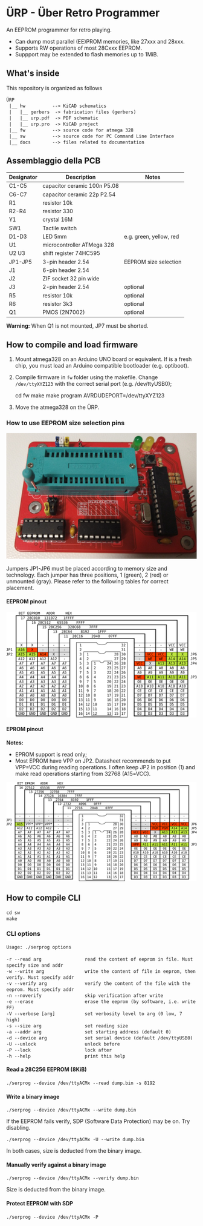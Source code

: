 # ÜRP - Über Retro Programmer

An EEPROM programmer for retro playing.
- Can dump most parallel (EE)PROM memories, like 27xxx and 28xxx.
- Supports RW operations of most 28Cxxx EEPROM.
- Suppport may be extended to flash memories up to 1MiB.

## What's inside

This repository is organized as follows
```
ÜRP
 |__ hw          --> KiCAD schematics
 |   |__ gerbers  -> fabrication files (gerbers)
 |   |__ urp.pdf  -> PDF schematic
 |   |__ urp.pro  -> KiCAD project
 |__ fw          --> source code for atmega 328
 |__ sw          --> source code for PC Command Line Interface
 |__ docs        --> files related to documentation
```

## Assemblaggio della PCB


|Designator      | Description                  | Notes                   |
|----------------|------------------------------|-------------------------|
|C1-C5           | capacitor ceramic 100n P5.08 |                         |
|C6-C7           | capacitor ceramic 22p P2.54  |                         |
|R1              | resistor 10k                 |                         |
|R2-R4           | resistor 330                 |                         |
|Y1              | crystal 16M                  |                         |
|SW1             | Tactile switch               |                         |
|D1-D3           | LED 5mm                      | e.g. green, yellow, red |
|U1              | microcontroller ATMega 328   |                         |
|U2 U3           | shift register 74HC595       |                         |
|JP1-JP5         | 3-pin header 2.54            | EEPROM size selection   |
|J1              | 6-pin header 2.54            |                         |
|J2              | ZIF socket 32 pin wide       |                         |
|J3              | 2-pin header 2.54            | optional                |
|R5              | resistor 10k                 | optional                |
|R6              | resistor 3k3                 | optional                |
|Q1              | PMOS (2N7002)                | optional                |

**Warning:** When Q1 is not mounted, JP7 must be shorted.

## How to compile and load firmware

1. Mount atmega328 on an Arduino UNO board or equivalent. If is a fresh chip, you must load an Arduino compatible bootloader (e.g. optiboot).

1. Compile firmware in `fw` folder using the makefile. Change `/dev/ttyXYZ123` with the correct serial port (e.g. /dev/ttyUSB0);

    cd fw
    make
    make program AVRDUDEPORT=/dev/ttyXYZ123

1. Move the atmega328 on the ÜRP.

### How to use EEPROM size selection pins

![Jumpers](docs/jumpers.jpg)

Jumpers JP1-JP6 must be placed according to memory size and technology.
Each jumper has three positions, 1 (green), 2 (red) or unmounted (gray).
Please refer to the following tables for correct placement.

#### EEPROM pinout

![eeprom pinout](docs/eeprom.png)

#### EPROM pinout

**Notes:**
- EPROM support is read only;
- Most EPROM have VPP on JP2. Datasheet recommends to put VPP=VCC during reading operations. I often keep JP2 in position (1) and make read operations starting from 32768 (A15=VCC).

![eprom pinout](docs/eprom.png)



## How to compile CLI

    cd sw
    make

### CLI options

    Usage: ./serprog options

    -r --read arg                read the content of eeprom in file. Must specify size and addr
    -w --write arg               write the content of file in eeprom, then verify. Must specify addr
    -v --verify arg              verify the content of the file with the eeprom. Must specify addr
    -n --noverify                skip verification after write
    -e --erase                   erase the eeprom (by software, i.e. write FF)
    -V --verbose [arg]           set verbosity level to arg (0 low, 7 high)
    -s --size arg                set reading size
    -a --addr arg                set starting address (default 0)
    -d --device arg              set serial device (default /dev/ttyUSB0)
    -U --unlock                  unlock before
    -P --lock                    lock after
    -h --help                    print this help

#### Read a 28C256 EEPROM (8KiB)

    ./serprog --device /dev/ttyACMx --read dump.bin -s 8192

#### Write a binary image

    ./serprog --device /dev/ttyACMx --write dump.bin

If the EEPROM fails verify, SDP (Software Data Protection) may be on.
Try disabling.

    ./serprog --device /dev/ttyACMx -U --write dump.bin

In both cases, size is deducted from the binary image.

#### Manually verify against a binary image

    ./serprog --device /dev/ttyACMx --verify dump.bin

Size is deducted from the binary image.

#### Protect EEPROM with SDP

    ./serprog --device /dev/ttyACMx -P